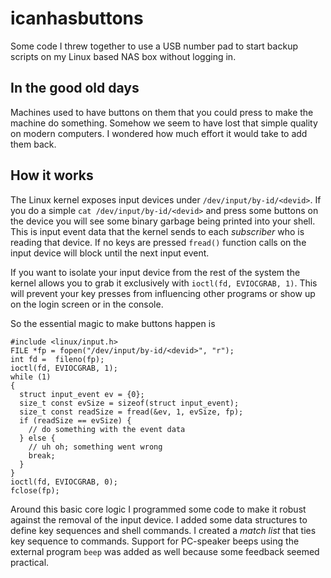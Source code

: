 # icanhasbuttons
Some code I threw together to use a USB number pad to start backup scripts on my Linux based NAS box without logging in.

## In the good old days
Machines used to have buttons on them that you could press to make the machine do something. Somehow we seem to have lost that simple quality on modern computers. I wondered how much effort it would take to add them back.

## How it works
The Linux kernel exposes input devices under `/dev/input/by-id/<devid>`. If you do a simple `cat /dev/input/by-id/<devid>` and press some buttons on the device you will see some binary garbage being printed into your shell. This is input event data that the kernel sends to each *subscriber* who is reading that device. If no keys are pressed `fread()` function calls on the input device will block until the next input event. 

If you want to isolate your input device from the rest of the system the kernel allows you to grab it exclusively with `ioctl(fd, EVIOCGRAB, 1)`. This will prevent your key presses from influencing other programs or show up on the login screen or in the console.

So the essential magic to make buttons happen is

```
#include <linux/input.h>
FILE *fp = fopen("/dev/input/by-id/<devid>", "r");
int fd =  fileno(fp);
ioctl(fd, EVIOCGRAB, 1);
while (1)
{
  struct input_event ev = {0};
  size_t const evSize = sizeof(struct input_event);
  size_t const readSize = fread(&ev, 1, evSize, fp);
  if (readSize == evSize) {
    // do something with the event data
  } else {
    // uh oh; something went wrong
    break;
  }
}
ioctl(fd, EVIOCGRAB, 0);
fclose(fp);
```

Around this basic core logic I programmed some code to make it robust against the removal of the input device. I added some data structures to define key sequences and shell commands. I created a *match list* that ties key sequence to commands. Support for PC-speaker beeps using the external program `beep` was added as well because some feedback seemed practical.
